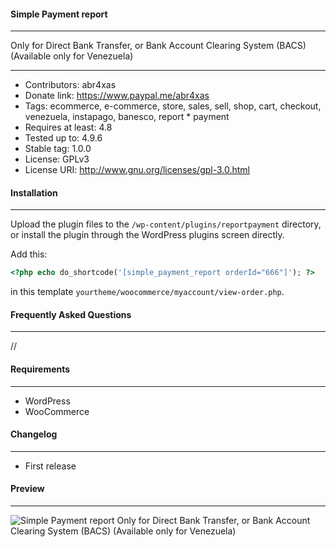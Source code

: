 #### Simple Payment report 
---

Only for Direct Bank Transfer, or Bank Account Clearing System (BACS) (Available only for Venezuela)

---

* Contributors: abr4xas
* Donate link: https://www.paypal.me/abr4xas
* Tags: ecommerce, e-commerce, store, sales, sell, shop, cart, checkout, venezuela, instapago, banesco, report * payment
* Requires at least: 4.8
* Tested up to: 4.9.6
* Stable tag: 1.0.0
* License: GPLv3
* License URI: http://www.gnu.org/licenses/gpl-3.0.html

#### Installation 
---
Upload the plugin files to the `/wp-content/plugins/reportpayment` directory, or install the plugin through the WordPress plugins screen directly.

Add this: 

```php
<?php echo do_shortcode('[simple_payment_report orderId="666"]'); ?>
```
in this template `yourtheme/woocommerce/myaccount/view-order.php`.


#### Frequently Asked Questions 
---
//

#### Requirements
---

* WordPress
* WooCommerce

#### Changelog 
---

* First release


#### Preview
---

<img src="https://image.ibb.co/fVXLRU/screencapture_localhost_my_account_view_order_9317_2018_08_09_21_46_15.png" alt="Simple Payment report Only for Direct Bank Transfer, or Bank Account Clearing System (BACS) (Available only for Venezuela)" border="0">
